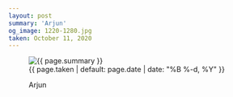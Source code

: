 ```yaml
---
layout: post
summary: 'Arjun'
og_image: 1220-1280.jpg
taken: October 11, 2020
---
```


<figure class="post" data-src="{{ site.assets_url }}/{{ page.og_image }}">
<img alt="{{ page.summary }}" sizes="(min-width: 700px) 50vw, calc(100vw - 2rem)" src="{{ site.assets_url }}/1220-640.jpg" srcset="{{ site.assets_url }}/1220-320.jpg 320w, {{ site.assets_url }}/1220-640.jpg 640w, {{ site.assets_url }}/1220-960.jpg 960w, {{ site.assets_url }}/1220-1280.jpg 1280w"/>
<figcaption>
<time>{{ page.taken | default: page.date | date: "%B %-d, %Y" }}</time>
<p>Arjun</p>
</figcaption>
</figure>

